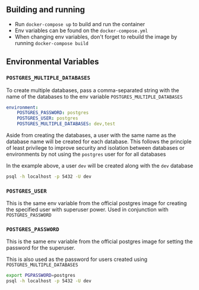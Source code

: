 ## Building and running

- Run `docker-compose up` to build and run the container
- Env variables can be found on the `docker-compose.yml`
- When changing env variables, don't forget to rebuild the image by running `docker-compose build`

## Environmental Variables 

### `POSTGRES_MULTIPLE_DATABASES`

To create multiple databases, pass a comma-separated string with the name of the databases to the env variable `POSTGRES_MULTIPLE_DATABASES`

```yaml
environment:
	POSTGRES_PASSWORD: postgres
	POSTGRES_USER: postgres
	POSTGRES_MULTIPLE_DATABASES: dev,test
```

Aside from creating the databases, a user with the same name as the database name will be created for each database. This follows the principle of least privilege to improve security and isolation between databases or environments by not using the `postgres` user for for all databases


In the example above, a user `dev` will be created along with the `dev` database

```bash
psql -h localhost -p 5432 -U dev
```

### `POSTGRES_USER`

This is the same env variable from the official postgres image for creating the specified user with superuser power. Used in conjunction with `POSTGRES_PASSWORD`

### `POSTGRES_PASSWORD`

This is the same env variable from the official postgres image for setting the password for the superuser.

This is also used as the password for users created using `POSTGRES_MULTIPLE_DATABASES`

```bash
export PGPASSWORD=postgres
psql -h localhost -p 5432 -U dev
```

